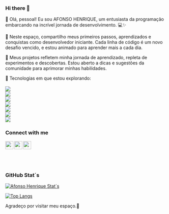 ### Hi there 👋

👋 Olá, pessoal! Eu sou AFONSO HENRIQUE, um entusiasta da programação embarcando na incrível jornada de desenvolvimento. 💻✨

🚀 Neste espaço, compartilho meus primeiros passos, aprendizados e conquistas como desenvolvedor iniciante. Cada linha de código é um novo desafio vencido, e estou animado para aprender mais a cada dia.

🌱 Meus projetos refletem minha jornada de aprendizado, repleta de experimentos e descobertas. Estou aberto a dicas e sugestões da comunidade para aprimorar minhas habilidades.

🔧 Tecnologias em que estou explorando: <br/>
<br/>
<img src="https://img.shields.io/badge/HTML5-E34F26?style=for-the-badge&logo=html5&logoColor=white"/> <br/>
<img src="https://img.shields.io/badge/CSS3-1572B6?style=for-the-badge&logo=css3&logoColor=white"/> <br/>
<img src="https://img.shields.io/badge/JavaScript-F7DF1E?style=for-the-badge&logo=javascript&logoColor=black"/> <br/>
<img src="https://img.shields.io/badge/React-20232A?style=for-the-badge&logo=react&logoColor=61DAFB"/> <br/>
<img src="https://img.shields.io/badge/Vue.js-35495E?style=for-the-badge&logo=vue.js&logoColor=4FC08D"/> <br>
<img src="https://img.shields.io/badge/TypeScript-007ACC?style=for-the-badge&logo=typescript&logoColor=white"/> <br/>
<img src="https://img.shields.io/badge/Node.js-43853D?style=for-the-badge&logo=node.js&logoColor=white"/>


### Connect with me 
<p>
  <a href="https://www.instagram.com/afonso3/">
    <img align="left" src="https://cdn.jsdelivr.net/npm/simple-icons@v3/icons/instagram.svg" width="25px" /> 
  </a>
  <a href="https://www.linkedin.com/in/afonso-henrique-29a254242/">
    <img align="left" src="https://cdn.jsdelivr.net/npm/simple-icons@v3/icons/linkedin.svg" width="25px"
  </a>
  <a email="devafonsohenrique96@gmail.com">
    <img src="https://cdn.jsdelivr.net/npm/simple-icons@v3/icons/gmail.svg" width="25px"
  </a>
  
</p align="left">

<br/>

<br/>

### GitHub Stat´s
[![Afonso Henrique Stat´s](https://github-readme-stats.vercel.app/api?username=afonsohhenrique)](https://github.com/anuraghazra/github-readme-stats)

[![Top Langs](https://github-readme-stats.vercel.app/api/top-langs/?username=afonsohhenrique)](https://github.com/anuraghazra/github-readme-stats)

Agradeço por visitar meu espaço.🚀
